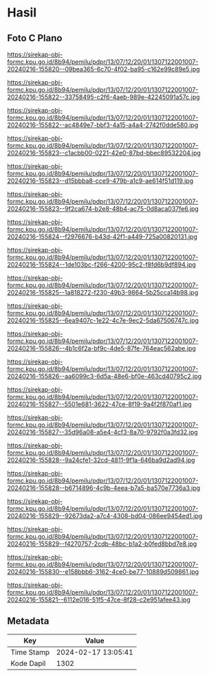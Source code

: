# Hasil

## Foto C Plano

https://sirekap-obj-formc.kpu.go.id/8b94/pemilu/pdpr/13/07/12/20/01/1307122001007-20240216-155820--09bea365-6c70-4f02-ba95-c162e99c89e5.jpg

https://sirekap-obj-formc.kpu.go.id/8b94/pemilu/pdpr/13/07/12/20/01/1307122001007-20240216-155822--33758495-c2f6-4aeb-989e-42245091a57c.jpg

https://sirekap-obj-formc.kpu.go.id/8b94/pemilu/pdpr/13/07/12/20/01/1307122001007-20240216-155822--ac4849e7-bbf3-4a15-a4a4-2742f0dde580.jpg

https://sirekap-obj-formc.kpu.go.id/8b94/pemilu/pdpr/13/07/12/20/01/1307122001007-20240216-155823--c1acbb00-0221-42e0-87bd-bbec89532204.jpg

https://sirekap-obj-formc.kpu.go.id/8b94/pemilu/pdpr/13/07/12/20/01/1307122001007-20240216-155823--d15bbba8-cce9-479b-a1c9-ae614f51d119.jpg

https://sirekap-obj-formc.kpu.go.id/8b94/pemilu/pdpr/13/07/12/20/01/1307122001007-20240216-155823--9f2ca674-b2e8-48b4-ac75-0d8aca037fe6.jpg

https://sirekap-obj-formc.kpu.go.id/8b94/pemilu/pdpr/13/07/12/20/01/1307122001007-20240216-155824--f2976676-b43d-42f1-a449-725a00820131.jpg

https://sirekap-obj-formc.kpu.go.id/8b94/pemilu/pdpr/13/07/12/20/01/1307122001007-20240216-155824--1de103bc-f266-4200-95c2-f8fd6b9df894.jpg

https://sirekap-obj-formc.kpu.go.id/8b94/pemilu/pdpr/13/07/12/20/01/1307122001007-20240216-155825--1a818272-f230-49b3-9864-5b25cca14b98.jpg

https://sirekap-obj-formc.kpu.go.id/8b94/pemilu/pdpr/13/07/12/20/01/1307122001007-20240216-155825--6ea9407c-1e22-4c7e-9ec2-5da67506747c.jpg

https://sirekap-obj-formc.kpu.go.id/8b94/pemilu/pdpr/13/07/12/20/01/1307122001007-20240216-155826--4b1c6f2a-bf9c-4de5-87fe-764eac562abe.jpg

https://sirekap-obj-formc.kpu.go.id/8b94/pemilu/pdpr/13/07/12/20/01/1307122001007-20240216-155826--aa6099c3-6d5a-48e6-bf0e-463cd40795c2.jpg

https://sirekap-obj-formc.kpu.go.id/8b94/pemilu/pdpr/13/07/12/20/01/1307122001007-20240216-155827--5501e681-3622-47ce-8f19-9a4f2f870af1.jpg

https://sirekap-obj-formc.kpu.go.id/8b94/pemilu/pdpr/13/07/12/20/01/1307122001007-20240216-155827--35d96a08-a5e4-4cf3-8a70-9792f0a3fd32.jpg

https://sirekap-obj-formc.kpu.go.id/8b94/pemilu/pdpr/13/07/12/20/01/1307122001007-20240216-155828--9a24cfe1-32cd-4811-9f1a-646ba9d2ad94.jpg

https://sirekap-obj-formc.kpu.go.id/8b94/pemilu/pdpr/13/07/12/20/01/1307122001007-20240216-155828--b6714896-4c9b-4eea-b7a5-ba570e7736a3.jpg

https://sirekap-obj-formc.kpu.go.id/8b94/pemilu/pdpr/13/07/12/20/01/1307122001007-20240216-155829--92673da2-a7c4-4308-bd04-086ee9454ed1.jpg

https://sirekap-obj-formc.kpu.go.id/8b94/pemilu/pdpr/13/07/12/20/01/1307122001007-20240216-155829--f4270757-2cdb-48bc-b1a2-b0fed8bbd7e8.jpg

https://sirekap-obj-formc.kpu.go.id/8b94/pemilu/pdpr/13/07/12/20/01/1307122001007-20240216-155830--e158bbb6-3162-4ce0-be77-10889d509861.jpg

https://sirekap-obj-formc.kpu.go.id/8b94/pemilu/pdpr/13/07/12/20/01/1307122001007-20240216-155821--6112e016-51f5-47ce-8f28-c2e951afee43.jpg


## Metadata

| Key        | Value               |
| ---------- | ------------------- |
| Time Stamp | 2024-02-17 13:05:41 |
| Kode Dapil | 1302                |



